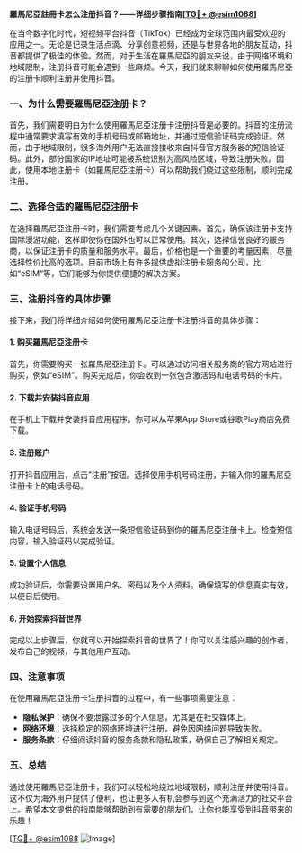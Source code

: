 **羅馬尼亞註冊卡怎么注册抖音？——详细步骤指南[[TG💪+ @esim1088](https://t.me/s/esim1088)]**

在当今数字化时代，短视频平台抖音（TikTok）已经成为全球范围内最受欢迎的应用之一。无论是记录生活点滴、分享创意视频，还是与世界各地的朋友互动，抖音都提供了极佳的体验。然而，对于生活在羅馬尼亞的朋友来说，由于网络环境和地域限制，注册抖音可能会遇到一些麻烦。今天，我们就来聊聊如何使用羅馬尼亞的注册卡顺利注册并使用抖音。

### 一、为什么需要羅馬尼亞注册卡？

首先，我们需要明白为什么使用羅馬尼亞注册卡注册抖音是必要的。抖音的注册流程中通常要求填写有效的手机号码或邮箱地址，并通过短信验证码完成验证。然而，由于地域限制，很多海外用户无法直接接收来自抖音官方服务器的短信验证码。此外，部分国家的IP地址可能被系统识别为高风险区域，导致注册失败。因此，使用本地注册卡（如羅馬尼亞注册卡）可以帮助我们绕过这些限制，顺利完成注册。

### 二、选择合适的羅馬尼亞注册卡

在选择羅馬尼亞注册卡时，我们需要考虑几个关键因素。首先，确保该注册卡支持国际漫游功能，这样即使你在国外也可以正常使用。其次，选择信誉良好的服务商，以保证注册卡的质量和服务水平。最后，价格也是一个重要的考量因素，尽量选择性价比高的选项。目前市场上有许多提供虚拟注册卡服务的公司，比如“eSIM”等，它们能够为你提供便捷的解决方案。

### 三、注册抖音的具体步骤

接下来，我们将详细介绍如何使用羅馬尼亞注册卡注册抖音的具体步骤：

#### 1. 购买羅馬尼亞注册卡

首先，你需要购买一张羅馬尼亞注册卡。可以通过访问相关服务商的官方网站进行购买，例如“eSIM”。购买完成后，你会收到一张包含激活码和电话号码的卡片。

#### 2. 下载并安装抖音应用

在手机上下载并安装抖音应用程序。你可以从苹果App Store或谷歌Play商店免费下载。

#### 3. 注册账户

打开抖音应用后，点击“注册”按钮。选择使用手机号码注册，并输入你的羅馬尼亞注册卡上的电话号码。

#### 4. 验证手机号码

输入电话号码后，系统会发送一条短信验证码到你的羅馬尼亞注册卡上。检查短信内容，输入验证码以完成验证。

#### 5. 设置个人信息

成功验证后，你需要设置用户名、密码以及个人资料。确保填写的信息真实有效，以便日后使用。

#### 6. 开始探索抖音世界

完成以上步骤后，你就可以开始探索抖音的世界了！你可以关注感兴趣的创作者，发布自己的视频，与其他用户互动。

### 四、注意事项

在使用羅馬尼亞注册卡注册抖音的过程中，有一些事项需要注意：

- **隐私保护**：确保不要泄露过多的个人信息，尤其是在社交媒体上。
- **网络环境**：选择稳定的网络环境进行注册，避免因网络问题导致失败。
- **服务条款**：仔细阅读抖音的服务条款和隐私政策，确保自己了解相关规定。

### 五、总结

通过使用羅馬尼亞注册卡，我们可以轻松地绕过地域限制，顺利注册并使用抖音。这不仅为海外用户提供了便利，也让更多人有机会参与到这个充满活力的社交平台上。希望本文提供的指南能够帮助到有需要的朋友们，让你也能享受到抖音带来的乐趣！

[[TG💪+ @esim1088](https://t.me/s/esim1088) ![Image](https://i.postimg.cc/4NQfJmqS/Snipaste-2025-05-13-00-14-12.png)]